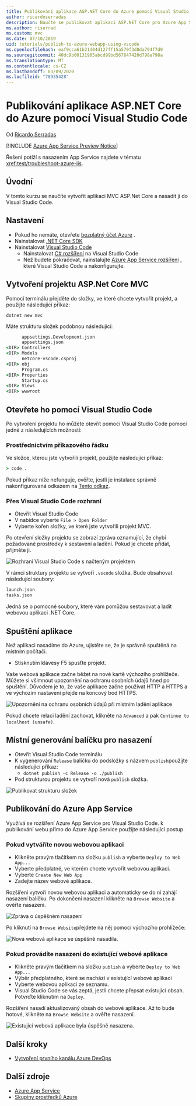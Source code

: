 ```yaml
---
title: Publikování aplikace ASP.NET Core do Azure pomocí Visual Studio Code
author: ricardoserradas
description: Naučte se publikovat aplikaci ASP.NET Core pro Azure App Service pomocí Visual Studio Code
ms.author: riserrad
ms.custom: mvc
ms.date: 07/10/2019
uid: tutorials/publish-to-azure-webapp-using-vscode
ms.openlocfilehash: eaf9cca61b21d04d127ff15a579f3d8da794f7d9
ms.sourcegitcommit: 40dc9b00131985abcd99bd567647420d798e798a
ms.translationtype: MT
ms.contentlocale: cs-CZ
ms.lasthandoff: 03/09/2020
ms.locfileid: "78935428"
---
```

# <a name="publish-an-aspnet-core-app-to-azure-with-visual-studio-code"></a>Publikování aplikace ASP.NET Core do Azure pomocí Visual Studio Code

Od [Ricardo Serradas](https://twitter.com/ricardoserradas)

[!INCLUDE [Azure App Service Preview Notice](../includes/azure-apps-preview-notice.md)]

Řešení potíží s nasazením App Service najdete v tématu <xref:test/troubleshoot-azure-iis>.

## <a name="intro"></a>Úvodní

V tomto kurzu se naučíte vytvořit aplikaci MVC ASP.Net Core a nasadit ji do Visual Studio Code.

## <a name="set-up"></a>Nastavení

- Pokud ho nemáte, otevřete [bezplatný účet Azure](https://azure.microsoft.com/free/dotnet/) .
- Nainstalovat [.NET Core SDK](https://dotnet.microsoft.com/download)
- Nainstalovat [Visual Studio Code](https://code.visualstudio.com/Download)
  - Nainstalovat [ C# rozšíření](https://marketplace.visualstudio.com/items?itemName=ms-dotnettools.csharp) na Visual Studio Code
  - Než budete pokračovat, nainstalujte [Azure App Service rozšíření](https://marketplace.visualstudio.com/items?itemName=ms-azuretools.vscode-azureappservice) , které Visual Studio Code a nakonfigurujte.

## <a name="create-an-aspnet-core-mvc-project"></a>Vytvoření projektu ASP.Net Core MVC

Pomocí terminálu přejděte do složky, ve které chcete vytvořit projekt, a použijte následující příkaz:

```dotnetcli
dotnet new mvc
```

Máte strukturu složek podobnou následující:

```cmd
      appsettings.Development.json
      appsettings.json
<DIR> Controllers
<DIR> Models
      netcore-vscode.csproj
<DIR> obj
      Program.cs
<DIR> Properties
      Startup.cs
<DIR> Views
<DIR> wwwroot
```

## <a name="open-it-with-visual-studio-code"></a>Otevřete ho pomocí Visual Studio Code

Po vytvoření projektu ho můžete otevřít pomocí Visual Studio Code pomocí jedné z následujících možností:

### <a name="through-the-command-line"></a>Prostřednictvím příkazového řádku

Ve složce, kterou jste vytvořili projekt, použijte následující příkaz:

```cmd
> code .
```

Pokud příkaz níže nefunguje, ověřte, jestli je instalace správně nakonfigurovaná odkazem na [Tento odkaz](https://code.visualstudio.com/docs/setup/setup-overview#_cross-platform).

### <a name="through-visual-studio-code-interface"></a>Přes Visual Studio Code rozhraní

- Otevřít Visual Studio Code
- V nabídce vyberte `File > Open Folder`
- Vyberte kořen složky, ve které jste vytvořili projekt MVC.

Po otevření složky projektu se zobrazí zpráva oznamující, že chybí požadované prostředky k sestavení a ladění. Pokud je chcete přidat, přijměte ji.

![Rozhraní Visual Studio Code s načteným projektem](publish-to-azure-webapp-using-vscode/_static/folder-structure-restore-netcore.jpg)

V rámci struktury projektu se vytvoří `.vscode` složka. Bude obsahovat následující soubory:

```cmd
launch.json
tasks.json
```

Jedná se o pomocné soubory, které vám pomůžou sestavovat a ladit webovou aplikaci .NET Core.

## <a name="run-the-app"></a>Spuštění aplikace

Než aplikaci nasadíme do Azure, ujistěte se, že je správně spuštěná na místním počítači.

- Stisknutím klávesy F5 spusťte projekt.

Vaše webová aplikace začne běžet na nové kartě výchozího prohlížeče. Můžete si všimnout upozornění na ochranu osobních údajů hned po spuštění. Důvodem je to, že vaše aplikace začne používat HTTP a HTTPS a ve výchozím nastavení přejde na koncový bod HTTPS.

![Upozornění na ochranu osobních údajů při místním ladění aplikace](publish-to-azure-webapp-using-vscode/_static/run-webapp-https-warning.jpg)

Pokud chcete relaci ladění zachovat, klikněte na `Advanced` a pak `Continue to localhost (unsafe)`.

## <a name="generate-the-deployment-package-locally"></a>Místní generování balíčku pro nasazení

- Otevřít Visual Studio Code terminálu
- K vygenerování `Release` balíčku do podsložky s názvem `publish`použijte následující příkaz:
  - `dotnet publish -c Release -o ./publish`
- Pod strukturou projektu se vytvoří nová `publish` složka.

![Publikovat strukturu složek](publish-to-azure-webapp-using-vscode/_static/publish-folder.jpg)

## <a name="publish-to-azure-app-service"></a>Publikování do Azure App Service

Využívá se rozšíření Azure App Service pro Visual Studio Code. k publikování webu přímo do Azure App Service použijte následující postup.

### <a name="if-youre-creating-a-new-web-app"></a>Pokud vytváříte novou webovou aplikaci

- Klikněte pravým tlačítkem na složku `publish` a vyberte `Deploy to Web App...`
- Vyberte předplatné, ve kterém chcete vytvořit webovou aplikaci.
- Vyberte `Create New Web App`
- Zadejte název webové aplikace.

Rozšíření vytvoří novou webovou aplikaci a automaticky se do ní zahájí nasazení balíčku. Po dokončení nasazení klikněte na `Browse Website` a ověřte nasazení.

![Zpráva o úspěšném nasazení](publish-to-azure-webapp-using-vscode/_static/deployment-succeeded-message.jpg)

Po kliknutí na `Browse Website`přejdete na něj pomocí výchozího prohlížeče:

![Nová webová aplikace se úspěšně nasadila.](publish-to-azure-webapp-using-vscode/_static/new-webapp-deployed.jpg)

### <a name="if-youre-deploying-to-an-existing-web-app"></a>Pokud provádíte nasazení do existující webové aplikace

- Klikněte pravým tlačítkem na složku `publish` a vyberte `Deploy to Web App...`
- Výběr předplatného, které se nachází v existující webové aplikaci
- Vyberte webovou aplikaci ze seznamu.
- Visual Studio Code se vás zeptá, jestli chcete přepsat existující obsah. Potvrďte kliknutím na `Deploy`.

Rozšíření nasadí aktualizovaný obsah do webové aplikace. Až to bude hotové, klikněte na `Browse Website` a ověřte nasazení.

![Existující webová aplikace byla úspěšně nasazena.](publish-to-azure-webapp-using-vscode/_static/existing-webapp-deployed.jpg)

## <a name="next-steps"></a>Další kroky

- [Vytvoření prvního kanálu Azure DevOps](/azure/devops/pipelines/create-first-pipeline)

## <a name="additional-resources"></a>Další zdroje

- [Azure App Service](/azure/app-service/app-service-web-overview)
- [Skupiny prostředků Azure](/azure/azure-resource-manager/resource-group-overview#resource-groups)
